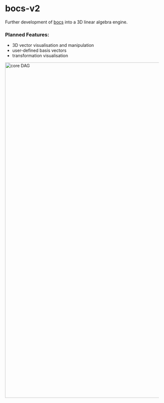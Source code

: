 # bocs-v2
Further development of [bocs](https://github.com/SamuelClucas/bocs) into a 3D linear algebra engine.

### Planned Features:
- 3D vector visualisation and manipulation
- user-defined basis vectors
- transformation visualisation

<image width="1794" height="1100" alt="core DAG" src="./docs/core.png" />